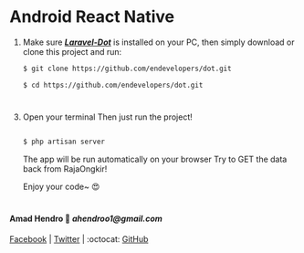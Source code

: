 
# Android React Native 


1. Make sure [__*Laravel-Dot*__](https://laravel.com/docs/) is installed on your PC, then simply download or clone this project and run:

    ```bash
    $ git clone https://github.com/endevelopers/dot.git

    $ cd https://github.com/endevelopers/dot.git

    ```

#


3. Open your terminal Then just run the project!

    ```bash

    $ php artisan server

    ```

    The app will be run automatically on your browser Try to GET the data back from RajaOngkir!

    Enjoy your code~ 😍

#

#### Amad Hendro :love_letter: _ahendroo1@gmail.com_

[Facebook](https://www.facebook.com/ahendroo) | 
[Twitter](https://twitter.com/ahendroo) |
:octocat: [GitHub](https://github.com/ahendroo1) 